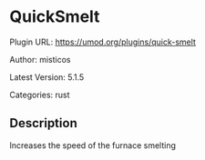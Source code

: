 # QuickSmelt

Plugin URL: https://umod.org/plugins/quick-smelt

Author: misticos

Latest Version: 5.1.5

Categories: rust

## Description

Increases the speed of the furnace smelting
